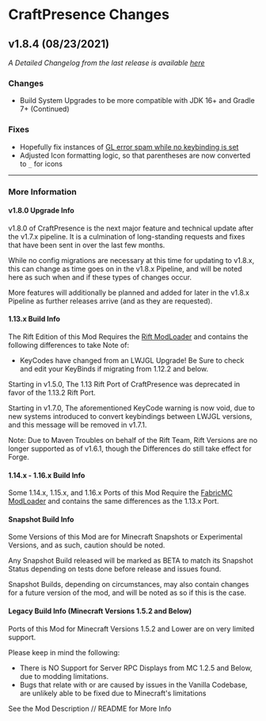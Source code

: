# CraftPresence Changes

## v1.8.4 (08/23/2021)

_A Detailed Changelog from the last release is available [here](https://gitlab.com/CDAGaming/CraftPresence/-/compare/release%2Fv1.8.2...release%2Fv1.8.4)_

### Changes

*   Build System Upgrades to be more compatible with JDK 16+ and Gradle 7+ (Continued)

### Fixes

*   Hopefully fix instances of [GL error spam while no keybinding is set](https://gitlab.com/CDAGaming/CraftPresence/-/issues/123)
*   Adjusted Icon formatting logic, so that parentheses are now converted to `_` for icons

___

### More Information

#### v1.8.0 Upgrade Info

v1.8.0 of CraftPresence is the next major feature and technical update after the v1.7.x pipeline.
It is a culmination of long-standing requests and fixes that have been sent in over the last few months.

While no config migrations are necessary at this time for updating to v1.8.x, this can change as time goes on in the v1.8.x Pipeline, and will be noted here as such when and if these types of changes occur.

More features will additionally be planned and added for later in the v1.8.x Pipeline as further releases arrive (and as they are requested).

#### 1.13.x Build Info

The Rift Edition of this Mod Requires the [Rift ModLoader](https://www.curseforge.com/minecraft/mc-mods/rift) and contains the following differences to take Note of:

*   KeyCodes have changed from an LWJGL Upgrade! Be Sure to check and edit your KeyBinds if migrating from 1.12.2 and below.

Starting in v1.5.0, The 1.13 Rift Port of CraftPresence was deprecated in favor of the 1.13.2 Rift Port.

Starting in v1.7.0, The aforementioned KeyCode warning is now void, due to new systems introduced to convert keybindings between LWJGL versions, and this message will be removed in v1.7.1.

Note: Due to Maven Troubles on behalf of the Rift Team, Rift Versions are no longer supported as of v1.6.1, though the Differences do still take effect for Forge.

#### 1.14.x - 1.16.x Build Info

Some 1.14.x, 1.15.x, and 1.16.x Ports of this Mod Require the [FabricMC ModLoader](https://www.curseforge.com/minecraft/mc-mods/fabric-api) and contains the same differences as the 1.13.x Port.

#### Snapshot Build Info

Some Versions of this Mod are for Minecraft Snapshots or Experimental Versions, and as such, caution should be noted.

Any Snapshot Build released will be marked as BETA to match its Snapshot Status depending on tests done before release and issues found.

Snapshot Builds, depending on circumstances, may also contain changes for a future version of the mod, and will be noted as so if this is the case.

#### Legacy Build Info (Minecraft Versions 1.5.2 and Below)

Ports of this Mod for Minecraft Versions 1.5.2 and Lower are on very limited support.

Please keep in mind the following:

*   There is NO Support for Server RPC Displays from MC 1.2.5 and Below, due to modding limitations.
*   Bugs that relate with or are caused by issues in the Vanilla Codebase, are unlikely able to be fixed due to Minecraft's limitations

See the Mod Description // README for More Info
